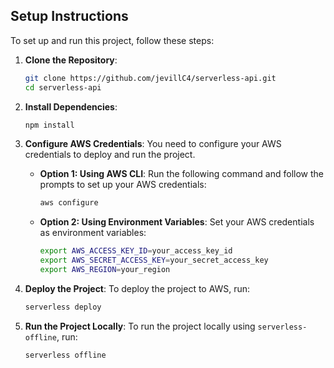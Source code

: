 ## Setup Instructions

To set up and run this project, follow these steps:

1. **Clone the Repository**:
   ```bash
   git clone https://github.com/jevillC4/serverless-api.git
   cd serverless-api
   ```

2. **Install Dependencies**:
   ```bash
   npm install
   ```

3. **Configure AWS Credentials**:
   You need to configure your AWS credentials to deploy and run the project.

   - **Option 1: Using AWS CLI**:
     Run the following command and follow the prompts to set up your AWS credentials:
     ```bash
     aws configure
     ```

   - **Option 2: Using Environment Variables**:
     Set your AWS credentials as environment variables:
     ```bash
     export AWS_ACCESS_KEY_ID=your_access_key_id
     export AWS_SECRET_ACCESS_KEY=your_secret_access_key
     export AWS_REGION=your_region
     ```

4. **Deploy the Project**:
   To deploy the project to AWS, run:
   ```bash
   serverless deploy
   ```

5. **Run the Project Locally**:
   To run the project locally using `serverless-offline`, run:
   ```bash
   serverless offline
   ```

